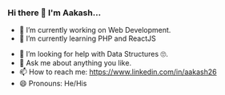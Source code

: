 ### Hi there 👋 I'm Aakash...

- 🔭 I’m currently working on Web Development.
- 🌱 I’m currently learning PHP and ReactJS
<!-- - 👯 I’m looking to collaborate on ... -->
- 🤔 I’m looking for help with Data Structures 🙄.
- 💬 Ask me about anything you like.
- 📫 How to reach me: https://www.linkedin.com/in/aakash26
- 😄 Pronouns: He/His
<!-- - ⚡ Fun fact: ... -->

